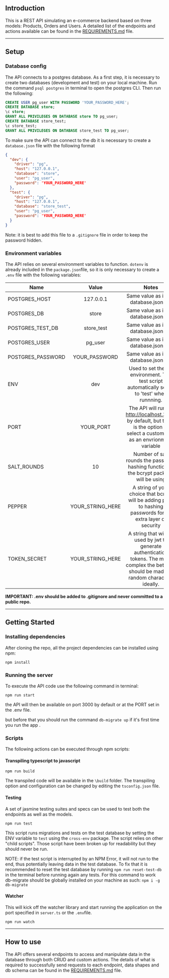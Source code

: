 ## Introduction ##

This is a REST API simulating an e-commerce backend based on three models: Products, Orders and Users. A detailed list of the endpoints and actions available can be found in the [REQUIREMENTS.md](https://github.com/abdulrahman9901/Storefront-Backend/blob/bf76e95fac748c61d8442396f0d29164528a4818/REQUIREMENTS.md) file.

---
## Setup ##

### Database config ###

The API connects to a postgres database. As a first step, it is necessary to create two databases (development and test) on your local machine. Run the command `psql postgres` in terminal to open the postgres CLI. Then run the following:

```SQL
CREATE USER pg_user WITH PASSWORD 'YOUR_PASSWORD_HERE';
CREATE DATABASE store;
\c store;
GRANT ALL PRIVILEGES ON DATABASE store TO pg_user;
CREATE DATABASE store_test;
\c store_test;
GRANT ALL PRIVILEGES ON DATABASE store_test TO pg_user;
````

To make sure the API can connect to the db it is necessary to create a `database.json` file with the following format

```json
{
  "dev": {
    "driver": "pg",
    "host": "127.0.0.1",
    "database": "store",
    "user": "pg_user",
    "password": 'YOUR_PASSWORD_HERE'
  },
  "test": {
    "driver": "pg",
    "host": "127.0.0.1",
    "database": "store_test",
    "user": "pg_user",
    "password": 'YOUR_PASSWORD_HERE'
  }
}
```

Note: it is best to add this file to a `.gitignore` file in order to keep the password hidden.


### Environment variables ###

The API relies on several environment variables to function. `dotenv` is already included in the `package.json`file, so it is only necessary to create a `.env` file with the following variables:

| Name              | Value            | Notes         |
| ------------------|:----------------:|:-------------:|
| POSTGRES_HOST     | 127.0.0.1        | Same value as in the database.json file |
| POSTGRES_DB       | store       | Same value as in the database.json file |   
| POSTGRES_TEST_DB  | store_test  | Same value as in the database.json file |
| POSTGRES_USER     | pg_user  | Same value as in the database.json file |
| POSTGRES_PASSWORD | YOUR_PASSWORD    | Same value as in the database.json file |
| ENV               | dev              | Used to set the DB environment. The test script automatically sets it to 'test' when runnning.|
| PORT              | YOUR_PORT        | The API will run on http://localhost.3000 by default, but there is the option to select a custom port as an envrionment variable |
| SALT_ROUNDS       | 10               | Number of salt rounds the password hashing function of the bcrypt package will be using|
| PEPPER            | YOUR_STRING_HERE | A string of your choice that bcrypt will be adding prior to hashing passwords for an extra layer of security |
| TOKEN_SECRET      | YOUR_STRING_HERE | A string that will be used by jwt to generate authentication tokens. The more complex the better, it should be made of random characters ideally. |

**IMPORTANT: .env should be added to .gitignore and never committed to a public repo.**

---
## Getting Started ##

### Installing dependencies ###

After cloning the repo, all the project dependencies can be installed using npm:

```
npm install
```

### Running the server ###

To execute the API code use the following command in terminal:

```
npm run start
```

the API will then be available on port 3000 by default or at the PORT set in the .env file.

but before that you should run the command ```db-migrate up``` if it's first time you run the app .

### Scripts ###

The following actions can be executed through npm scripts:

#### Transpiling typescript to javascript ####

```
npm run build
```

The transpiled code will be available in the `\build` folder. The transpiling option and configuration can be changed by editing the `tsconfig.json` file.

#### Testing ####

A set of jasmine testing suites and specs can be used to test both the endpoints as well as the models. 

```
npm run test
```

This script runs migrations and tests on the test database by setting the ENV variable to `test` using the `cross-env` package. The script relies on other "child scripts". Those script have been broken up for readability but they should never be run. 

NOTE: if the test script is interrupted by an NPM Error, it will not run to the end, thus potentially leaving data in the test database. To fix that it is recommended to reset the test database by running `npm run reset-test-db` in the terminal before running again any tests. For this command to work db-migrate should be globally installed on your machine as such: `npm i -g db-migrate`

#### Watcher ####

This will kick off the watcher library and start running the application on the port specified in `server.ts` or the `.env`file.

```
npm run watch
```

---
## How to use ##

The API offers several endpoints to access and manipulate data in the database through both CRUD and custom actions. The details of what is required to successfully send requests to each endpoint, data shapes and db schema can be found in the [REQUIREMENTS.md](https://github.com/abdulrahman9901/Storefront-Backend/blob/bf76e95fac748c61d8442396f0d29164528a4818/REQUIREMENTS.md) file.
